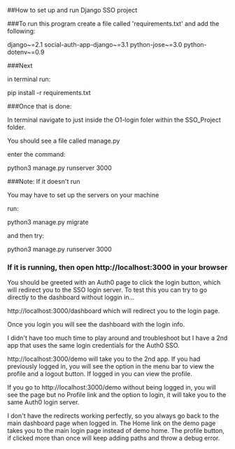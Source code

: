 ##How to set up and run Django SSO project

###To run this program create a file called 'requirements.txt' and add the following:  

django~=2.1
social-auth-app-django~=3.1
python-jose~=3.0
python-dotenv~=0.9

###Next

in terminal run:

pip install -r requirements.txt

###Once that is done:

In terminal navigate to just inside the O1-login foler within the SSO_Project folder.  

You should see a file called manage.py 

enter the command: 

python3 manage.py runserver 3000

###Note: If it doesn't run  

You may have to set up the servers on your machine  

run:

python3 manage.py migrate 

and then try:  

python3 manage.py runserver 3000


### If it is running, then open http://localhost:3000 in your browser

You should be greeted with an Auth0 page to click the login button, which will redirect you to the SSO login server.
To test this you can try to go directly to the dashboard without loggin in...

http://localhost:3000/dashboard  which will redirect you to the login page. 

Once you login you will see the dashboard with the login info. 

I didn't have too much time to play around and troubleshoot but I have a 2nd app that uses the same login credentials for the Auth0 SSO. 

http://localhost:3000/demo will take you to the 2nd app. If you had previously logged in, you will see the option in the menu bar to view the profile and a logout button. If logged in you can view the profile.

If you go to http://localhost:3000/demo without being logged in, you will see the page but no Profile link and the option to login, it will take you to the same Auth0 login server. 

I don't have the redirects working perfectly, so you always go back to the main dashboard page when logged in. The Home link on the demo page takes you to the main login page instead of demo home. The profile button, if clicked more than once will keep adding paths and throw a debug error.